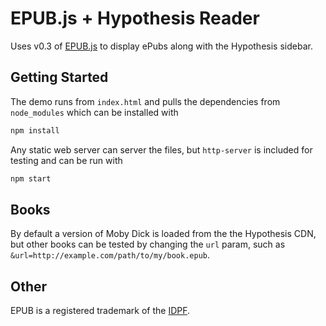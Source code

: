 # EPUB.js + Hypothesis Reader

Uses v0.3 of [EPUB.js](https://github.com/futurepress/epub.js) to display ePubs along with the Hypothesis sidebar.

Getting Started
-------------------------

The demo runs from `index.html` and pulls the dependencies from `node_modules` which can be installed with

```bash
npm install
```

Any static web server can server the files, but `http-server` is included for testing and can be run with

```bash
npm start
```

Books
-------------------------

By default a version of Moby Dick is loaded from the the Hypothesis CDN, but other books can be tested by changing the `url` param, such as `&url=http://example.com/path/to/my/book.epub`.

Other
-------------------------

EPUB is a registered trademark of the [IDPF](http://idpf.org/).